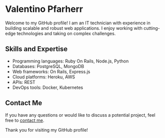 
<div>
  <h1>Valentino Pfarherr</h1>
  <p>Welcome to my GitHub profile! I am an IT technician with experience in building scalable and robust web applications. I enjoy working with cutting-edge technologies and taking on complex challenges.</p>
  <h2>Skills and Expertise</h2>
  <ul>
    <li>Programming languages: Ruby On Rails, Node.js, Python</li>
    <li>Databases: PostgreSQL, MongoDB</li>
    <li>Web frameworks: On Rails, Express.js</li>
    <li>Cloud platforms: Heroku, AWS</li>
    <li>APIs: REST</li>
    <li>DevOps tools: Docker, Kubernetes</li>
  </ul>
  <h2>Contact Me</h2>
  <p>If you have any questions or would like to discuss a potential project, feel free to <a href="mailto:valentinopfarherr@gmail.com">contact me</a>.</p>
  <p>Thank you for visiting my GitHub profile!</p>
</div>
